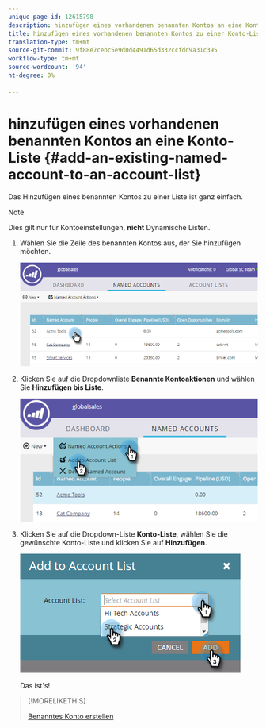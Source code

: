 ```yaml
---
unique-page-id: 12615798
description: hinzufügen eines vorhandenen benannten Kontos an eine Kontodokumentation - Marketing Docs - Produktdokumentation
title: hinzufügen eines vorhandenen benannten Kontos zu einer Konto-Liste
translation-type: tm+mt
source-git-commit: 9f88e7cebc5e9d0d4491d65d332ccfdd9a31c395
workflow-type: tm+mt
source-wordcount: '94'
ht-degree: 0%

---
```



# hinzufügen eines vorhandenen benannten Kontos an eine Konto-Liste {#add-an-existing-named-account-to-an-account-list}

Das Hinzufügen eines benannten Kontos zu einer Liste ist ganz einfach.

>[!NOTE]
>
>Dies gilt nur für Kontoeinstellungen, **nicht** Dynamische Listen.

1. Wählen Sie die Zeile des benannten Kontos aus, der Sie hinzufügen möchten.

   ![](assets/four-1.png)

1. Klicken Sie auf die Dropdownliste **Benannte Kontoaktionen** und wählen Sie **Hinzufügen bis Liste**.

   ![](assets/five-1.png)

1. Klicken Sie auf die Dropdown-Liste **Konto-Liste**, wählen Sie die gewünschte Konto-Liste und klicken Sie auf **Hinzufügen**.

   ![](assets/six-1.png)

   Das ist&#39;s!

>[!MORELIKETHIS]
>
>[Benanntes Konto erstellen](/help/marketo/product-docs/target-account-management/target/named-accounts/create-a-named-account.md)
